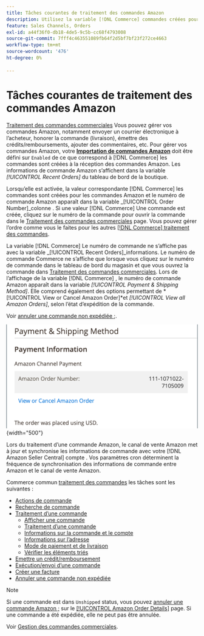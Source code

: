 ```yaml
---
title: Tâches courantes de traitement des commandes Amazon
description: Utilisez la variable [!DNL Commerce] commandes créées pour les commandes Amazon afin de gérer l’activité et le traitement des commandes dans la variable [!UICONTROL Commerce] Administrateur.
feature: Sales Channels, Orders
exl-id: a44f36f0-db18-4de5-9c5b-cc68f4793008
source-git-commit: 7fff4c463551089fb64f2d5bf7bf23f272ce4663
workflow-type: tm+mt
source-wordcount: '476'
ht-degree: 0%

---
```


# Tâches courantes de traitement des commandes Amazon

[Traitement des commandes commerciales](https://experienceleague.adobe.com/docs/commerce-admin/stores-sales/order-management/orders/order-processing.html#process-an-order) Vous pouvez gérer vos commandes Amazon, notamment envoyer un courrier électronique à l’acheteur, honorer la commande (livraison), émettre des crédits/remboursements, ajouter des commentaires, etc. Pour gérer vos commandes Amazon, votre [**Importation de commandes Amazon**](./order-settings.md) doit être défini sur `Enabled` de ce que correspond à [!DNL Commerce] les commandes sont créées à la réception des commandes Amazon. Les informations de commande Amazon s’affichent dans la variable *[!UICONTROL Recent Orders]* du tableau de bord de la boutique.

Lorsqu’elle est activée, la valeur correspondante [!DNL Commerce] les commandes sont créées pour les commandes Amazon et le numéro de commande Amazon apparaît dans la variable _[!UICONTROL Order Number]_colonne . Si une valeur [!DNL Commerce] Une commande est créée, cliquez sur le numéro de la commande pour ouvrir la commande dans le [Traitement des commandes commerciales](https://experienceleague.adobe.com/docs/commerce-admin/stores-sales/order-management/orders/order-processing.html#process-an-order) page. Vous pouvez gérer l’ordre comme vous le faites pour les autres [[!DNL Commerce] traitement des commandes](https://experienceleague.adobe.com/docs/commerce-admin/stores-sales/order-management/orders/order-processing.html#process-an-order).

La variable [!DNL Commerce] Le numéro de commande ne s’affiche pas avec la variable _[!UICONTROL Recent Orders]_informations. Le numéro de commande Commerce ne s’affiche que lorsque vous cliquez sur le numéro de commande dans le tableau de bord du magasin et que vous ouvrez la commande dans [Traitement des commandes commerciales](https://experienceleague.adobe.com/docs/commerce-admin/stores-sales/order-management/orders/order-processing.html#process-an-order). Lors de l’affichage de la variable [!DNL Commerce] , le numéro de commande Amazon apparaît dans la variable *[!UICONTROL Payment & Shipping Method]*. Elle comprend également des options permettant de *[!UICONTROL View or Cancel Amazon Order]*et *[!UICONTROL View all Amazon Orders]*, selon l’état d’expédition de la commande.

Voir [annuler une commande non expédiée ;](./cancel-unshipped-order.md).

![Informations sur les commandes Amazon dans l’ordre de commerce](assets/amazon-order-number-payment-info.png){width="500"}

Lors du traitement d’une commande Amazon, le canal de vente Amazon met à jour et synchronise les informations de commande avec votre [!DNL Amazon Seller Central] compte . Vos paramètres cron déterminent la fréquence de synchronisation des informations de commande entre Amazon et le canal de vente Amazon.

Commerce commun [traitement des commandes](https://experienceleague.adobe.com/docs/commerce-admin/stores-sales/order-management/orders/order-processing.html#process-an-order) les tâches sont les suivantes :

- [Actions de commande](https://experienceleague.adobe.com/docs/commerce-admin/stores-sales/order-management/orders/orders.html#actions)
- [Recherche de commande](https://experienceleague.adobe.com/docs/commerce-admin/stores-sales/order-management/orders/orders.html#order-search)
- [Traitement d’une commande](https://experienceleague.adobe.com/docs/commerce-admin/stores-sales/order-management/orders/order-processing.html#process-an-order)
   - [Afficher une commande](https://experienceleague.adobe.com/docs/commerce-admin/stores-sales/order-management/orders/order-processing.html#process-an-order#view-an-order)
   - [Traitement d’une commande](https://experienceleague.adobe.com/docs/commerce-admin/stores-sales/order-management/orders/order-processing.html#process-an-order#process-an-order)
   - [Informations sur la commande et le compte](https://experienceleague.adobe.com/docs/commerce-admin/stores-sales/order-management/orders/order-processing.html#process-an-order#order-and-account-information)
   - [Informations sur l’adresse](https://experienceleague.adobe.com/docs/commerce-admin/stores-sales/order-management/orders/order-processing.html#process-an-order#address-information)
   - [Mode de paiement et de livraison](https://experienceleague.adobe.com/docs/commerce-admin/stores-sales/order-management/orders/order-processing.html#process-an-order#payment--shipping-method)
   - [Vérifier les éléments triés](https://experienceleague.adobe.com/docs/commerce-admin/stores-sales/order-management/orders/order-processing.html#process-an-order#review-items-ordered)
- [Emettre un crédit/remboursement](https://experienceleague.adobe.com/docs/commerce-admin/stores-sales/order-management/credit-memos/credit-memo-create.html)
- [Exécution/envoi d’une commande](https://experienceleague.adobe.com/docs/commerce-admin/stores-sales/order-management/shipments.html#create-a-shipment)
- [Créer une facture](https://experienceleague.adobe.com/docs/commerce-admin/stores-sales/order-management/invoices.html#create-an-invoice)
- [Annuler une commande non expédiée](./cancel-unshipped-order.md)

>[!NOTE]
>
>Si une commande est dans `Unshipped` status, vous pouvez [annuler une commande Amazon ;](./cancel-unshipped-order.md) sur le [[!UICONTROL Amazon Order Details]](./amazon-order-details.md) page. Si une commande a été expédiée, elle ne peut pas être annulée.

Voir [Gestion des commandes commerciales](https://experienceleague.adobe.com/docs/commerce-admin/stores-sales/introduction.html#order-management-and-operations).
